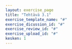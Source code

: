 ```yaml
---
layout: exercise_page
title: "Tehtävä 3.1"
exercise_template_name: "#"
exercise_dicussion_id: "#"
exercise_review_id: "#"
exercise_upload_id: "#"
kesken: 1
---
```



